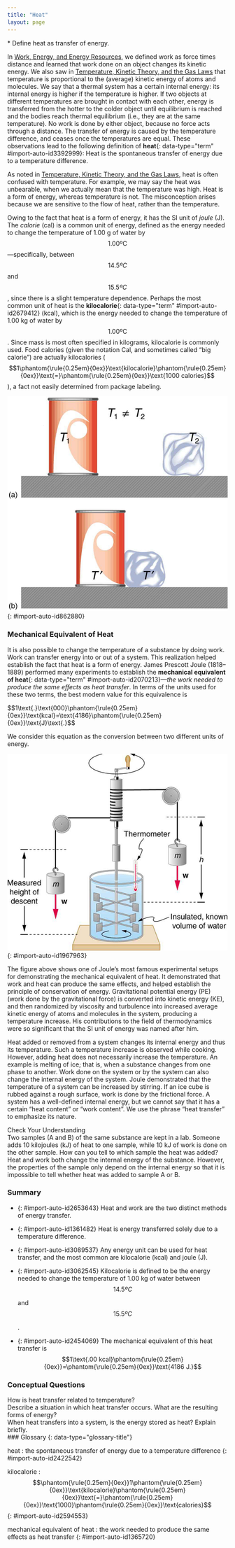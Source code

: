 ```yaml
---
title: "Heat"
layout: page
---
```



<div data-type="abstract" markdown="1">
* Define heat as transfer of energy.

</div>

In [Work, Energy, and Energy Resources](/m42145), we defined work as force times distance and learned that work done on an object changes its kinetic energy. We also saw in [Temperature, Kinetic Theory, and the Gas Laws](/m42213) that temperature is proportional to the (average) kinetic energy of atoms and molecules. We say that a thermal system has a certain internal energy: its internal energy is higher if the temperature is higher. If two objects at different temperatures are brought in contact with each other, energy is transferred from the hotter to the colder object until equilibrium is reached and the bodies reach thermal equilibrium (i.e., they are at the same temperature). No work is done by either object, because no force acts through a distance. The transfer of energy is caused by the temperature difference, and ceases once the temperatures are equal. These observations lead to the following definition of **heat**{: data-type="term" #import-auto-id3392999}\: Heat is the spontaneous transfer of energy due to a temperature difference.

As noted in [Temperature, Kinetic Theory, and the Gas Laws](/m42213), heat is often confused with temperature. For example, we may say the heat was unbearable, when we actually mean that the temperature was high. Heat is a form of energy, whereas temperature is not. The misconception arises because we are sensitive to the flow of heat, rather than the temperature.

Owing to the fact that heat is a form of energy, it has the SI unit of *joule* (J). The *calorie* (cal) is a common unit of energy, defined as the energy needed to change the temperature of 1.00 g of water by $$1\text{.00ºC}$$
 —specifically, between $$\text{14}\text{.}5ºC$$
 and $$\text{15}\text{.}5ºC$$
, since there is a slight temperature dependence. Perhaps the most common unit of heat is the **kilocalorie**{: data-type="term" #import-auto-id2679412} (kcal), which is the energy needed to change the temperature of 1.00 kg of water by $$1\text{.}\text{00ºC}$$
. Since mass is most often specified in kilograms, kilocalorie is commonly used. Food calories (given the notation Cal, and sometimes called “big calorie”) are actually kilocalories ($$1\phantom{\rule{0.25em}{0ex}}\text{kilocalorie}\phantom{\rule{0.25em}{0ex}}\text{=}\phantom{\rule{0.25em}{0ex}}\text{1000 calories}$$
), a fact not easily determined from package labeling.

![In figure a there is a soft drink can and an ice cube placed on a surface at a distance from each other. The temperatures of the can and the ice cube are T one and T two, respectively, where T one is not equal to T two. In figure b, the soft drink can and the ice cube are placed in contact on the surface. The temperature of both is T prime. ](../resources/Figure_15_01_01a.jpg "In figure (a) the soft drink and the ice have different temperatures, T1 and T2, and are not in thermal equilibrium. In figure (b), when the soft drink and ice are allowed to interact, energy is transferred until they reach the same temperature T&#x2032;, achieving equilibrium. Heat transfer occurs due to the difference in temperatures. In fact, since the soft drink and ice are both in contact with the surrounding air and bench, the equilibrium temperature will be the same for both."){: #import-auto-id862880}

### Mechanical Equivalent of Heat

It is also possible to change the temperature of a substance by doing work. Work can transfer energy into or out of a system. This realization helped establish the fact that heat is a form of energy. James Prescott Joule (1818–1889) performed many experiments to establish the **mechanical equivalent of heat**{: data-type="term" #import-auto-id2070213}—*the work needed to produce the same effects as heat transfer*. In terms of the units used for these two terms, the best modern value for this equivalence is

<div xmlns:fo="urn:oasis:names:tc:opendocument:xmlns:xsl-fo-compatible:1.0" data-type="equation" id="import-auto-id1738243" fo:color="#ff0000">
$$1\text{.}\text{000}\phantom{\rule{0.25em}{0ex}}\text{kcal}=\text{4186}\phantom{\rule{0.25em}{0ex}}\text{J}\text{.}$$
</div>

We consider this equation as the conversion between two different units of energy.

 ![In the figure, there is a can of known volume full of water and fitted with a thermometer at the top. On both sides of the can two blocks of weight W each hang from cords. The cords pass over two pulleys and wind around a cylindrical roller. There is a handle attached with the roller to rotate it manually. Submerged in the water are some paddles attached to a vertical rod attached at the bottom of the roller. When the lever is rotated, the paddles move inside the water.](../resources/Figure_15_01_02a.jpg "Schematic depiction of Joule&#x2019;s experiment that established the equivalence of heat and work."){: #import-auto-id1967963}

The figure above shows one of Joule’s most famous experimental setups for demonstrating the mechanical equivalent of heat. It demonstrated that work and heat can produce the same effects, and helped establish the principle of conservation of energy. Gravitational potential energy (PE) (work done by the gravitational force) is converted into kinetic energy (KE), and then randomized by viscosity and turbulence into increased average kinetic energy of atoms and molecules in the system, producing a temperature increase. His contributions to the field of thermodynamics were so significant that the SI unit of energy was named after him.

Heat added or removed from a system changes its internal energy and thus its temperature. Such a temperature increase is observed while cooking. However, adding heat does not necessarily increase the temperature. An example is melting of ice; that is, when a substance changes from one phase to another. Work done on the system or by the system can also change the internal energy of the system. Joule demonstrated that the temperature of a system can be increased by stirring. If an ice cube is rubbed against a rough surface, work is done by the frictional force. A system has a well-defined internal energy, but we cannot say that it has a certain “heat content” or “work content”. We use the phrase “heat transfer” to emphasize its nature.

<div data-type="exercise" data-element-type="check-understanding" data-label="">
<div data-type="title">
Check Your Understanding
</div>
<div data-type="problem" markdown="1">
Two samples (A and B) of the same substance are kept in a lab. Someone adds 10 kilojoules (kJ) of heat to one sample, while 10 kJ of work is done on the other sample. How can you tell to which sample the heat was added?

</div>
<div data-type="solution" data-print-placement="here" markdown="1">
Heat and work both change the internal energy of the substance. However, the properties of the sample only depend on the internal energy so that it is impossible to tell whether heat was added to sample A or B.

</div>
</div>

### Summary

* {: #import-auto-id2653643} Heat and work are the two distinct methods of energy transfer.
* {: #import-auto-id1361482} Heat is energy transferred solely due to a temperature difference.
* {: #import-auto-id3089537} Any energy unit can be used for heat transfer, and the most common are kilocalorie (kcal) and joule (J).
* {: #import-auto-id3062545} Kilocalorie is defined to be the energy needed to change the temperature of 1.00 kg of water between
  $$\text{14}\text{.}5ºC$$
  
  and
  $$\text{15}\text{.}5ºC$$
  
  .
* {: #import-auto-id2454069} The mechanical equivalent of this heat transfer is
  $$1\text{.00 kcal}\phantom{\rule{0.25em}{0ex}}=\phantom{\rule{0.25em}{0ex}}\text{4186 J.}$$
### Conceptual Questions

<div data-type="exercise" data-element-type="conceptual-questions">
<div data-type="problem" markdown="1">
How is heat transfer related to temperature?

</div>
</div>

<div data-type="exercise" data-element-type="conceptual-questions">
<div data-type="problem" markdown="1">
Describe a situation in which heat transfer occurs. What are the resulting forms of energy?

</div>
</div>

<div data-type="exercise" data-element-type="conceptual-questions">
<div data-type="problem" markdown="1">
When heat transfers into a system, is the energy stored as heat? Explain briefly.

</div>
</div>

<div data-type="glossary" markdown="1">
### Glossary
{: data-type="glossary-title"}

heat
: the spontaneous transfer of energy due to a temperature difference
{: #import-auto-id2422542}

kilocalorie
: $$\phantom{\rule{0.25em}{0ex}}1\phantom{\rule{0.25em}{0ex}}\text{kilocalorie}\phantom{\rule{0.25em}{0ex}}\text{=}\phantom{\rule{0.25em}{0ex}}\text{1000}\phantom{\rule{0.25em}{0ex}}\text{calories}$$
{: #import-auto-id2594553}

mechanical equivalent of heat
: the work needed to produce the same effects as heat transfer
{: #import-auto-id1365720}

</div>
